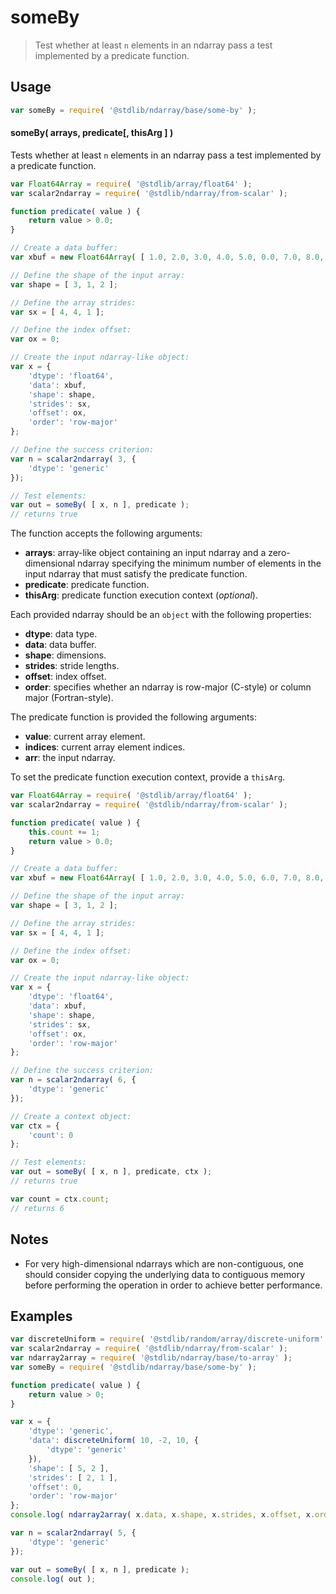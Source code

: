<!--

@license Apache-2.0

Copyright (c) 2025 The Stdlib Authors.

Licensed under the Apache License, Version 2.0 (the "License");
you may not use this file except in compliance with the License.
You may obtain a copy of the License at

   http://www.apache.org/licenses/LICENSE-2.0

Unless required by applicable law or agreed to in writing, software
distributed under the License is distributed on an "AS IS" BASIS,
WITHOUT WARRANTIES OR CONDITIONS OF ANY KIND, either express or implied.
See the License for the specific language governing permissions and
limitations under the License.

-->

# someBy

> Test whether at least `n` elements in an ndarray pass a test implemented by a predicate function.

<section class="intro">

</section>

<!-- /.intro -->

<section class="usage">

## Usage

```javascript
var someBy = require( '@stdlib/ndarray/base/some-by' );
```

#### someBy( arrays, predicate\[, thisArg ] )

Tests whether at least `n` elements in an ndarray pass a test implemented by a predicate function.

<!-- eslint-disable max-len -->

```javascript
var Float64Array = require( '@stdlib/array/float64' );
var scalar2ndarray = require( '@stdlib/ndarray/from-scalar' );

function predicate( value ) {
    return value > 0.0;
}

// Create a data buffer:
var xbuf = new Float64Array( [ 1.0, 2.0, 3.0, 4.0, 5.0, 0.0, 7.0, 8.0, 9.0, 10.0, 11.0, 12.0 ] );

// Define the shape of the input array:
var shape = [ 3, 1, 2 ];

// Define the array strides:
var sx = [ 4, 4, 1 ];

// Define the index offset:
var ox = 0;

// Create the input ndarray-like object:
var x = {
    'dtype': 'float64',
    'data': xbuf,
    'shape': shape,
    'strides': sx,
    'offset': ox,
    'order': 'row-major'
};

// Define the success criterion:
var n = scalar2ndarray( 3, {
    'dtype': 'generic'
});

// Test elements:
var out = someBy( [ x, n ], predicate );
// returns true
```

The function accepts the following arguments:

-   **arrays**: array-like object containing an input ndarray and a zero-dimensional ndarray specifying the minimum number of elements in the input ndarray that must satisfy the predicate function.
-   **predicate**: predicate function.
-   **thisArg**: predicate function execution context (_optional_).

Each provided ndarray should be an `object` with the following properties:

-   **dtype**: data type.
-   **data**: data buffer.
-   **shape**: dimensions.
-   **strides**: stride lengths.
-   **offset**: index offset.
-   **order**: specifies whether an ndarray is row-major (C-style) or column major (Fortran-style).

The predicate function is provided the following arguments:

-   **value**: current array element.
-   **indices**: current array element indices.
-   **arr**: the input ndarray.

To set the predicate function execution context, provide a `thisArg`.

<!-- eslint-disable no-invalid-this, max-len -->

```javascript
var Float64Array = require( '@stdlib/array/float64' );
var scalar2ndarray = require( '@stdlib/ndarray/from-scalar' );

function predicate( value ) {
    this.count += 1;
    return value > 0.0;
}

// Create a data buffer:
var xbuf = new Float64Array( [ 1.0, 2.0, 3.0, 4.0, 5.0, 6.0, 7.0, 8.0, 9.0, 10.0, 11.0, 12.0 ] );

// Define the shape of the input array:
var shape = [ 3, 1, 2 ];

// Define the array strides:
var sx = [ 4, 4, 1 ];

// Define the index offset:
var ox = 0;

// Create the input ndarray-like object:
var x = {
    'dtype': 'float64',
    'data': xbuf,
    'shape': shape,
    'strides': sx,
    'offset': ox,
    'order': 'row-major'
};

// Define the success criterion:
var n = scalar2ndarray( 6, {
    'dtype': 'generic'
});

// Create a context object:
var ctx = {
    'count': 0
};

// Test elements:
var out = someBy( [ x, n ], predicate, ctx );
// returns true

var count = ctx.count;
// returns 6
```

</section>

<!-- /.usage -->

<section class="notes">

## Notes

-   For very high-dimensional ndarrays which are non-contiguous, one should consider copying the underlying data to contiguous memory before performing the operation in order to achieve better performance.

</section>

<!-- /.notes -->

<section class="examples">

## Examples

<!-- eslint no-undef: "error" -->

```javascript
var discreteUniform = require( '@stdlib/random/array/discrete-uniform' );
var scalar2ndarray = require( '@stdlib/ndarray/from-scalar' );
var ndarray2array = require( '@stdlib/ndarray/base/to-array' );
var someBy = require( '@stdlib/ndarray/base/some-by' );

function predicate( value ) {
    return value > 0;
}

var x = {
    'dtype': 'generic',
    'data': discreteUniform( 10, -2, 10, {
        'dtype': 'generic'
    }),
    'shape': [ 5, 2 ],
    'strides': [ 2, 1 ],
    'offset': 0,
    'order': 'row-major'
};
console.log( ndarray2array( x.data, x.shape, x.strides, x.offset, x.order ) );

var n = scalar2ndarray( 5, {
    'dtype': 'generic'
});

var out = someBy( [ x, n ], predicate );
console.log( out );
```

</section>

<!-- /.examples -->

<!-- Section for related `stdlib` packages. Do not manually edit this section, as it is automatically populated. -->

<section class="related">

</section>

<!-- /.related -->

<section class="links">

</section>

<!-- /.links -->
